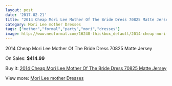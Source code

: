 ```yaml
---
layout: post
date: '2017-02-21'
title: "2014 Cheap Mori Lee Mother Of The Bride Dress 70825 Matte Jersey"
category: Mori Lee mother Dresses
tags: ["mother","formal","party","mori","dresses"]
image: http://www.neoformal.com/16248-thickbox_default/2014-cheap-mori-lee-mother-of-the-bride-dress-70825-matte-jersey.jpg
---
```

2014 Cheap Mori Lee Mother Of The Bride Dress 70825 Matte Jersey

On Sales: **$414.99**
<a href="https://www.neoformal.com/en/mori-lee-mother-dresses-2014/5422-2014-cheap-mori-lee-mother-of-the-bride-dress-70825-matte-jersey.html"><amp-img layout="responsive" width="600" height="600" src="//www.neoformal.com/16248-thickbox_default/2014-cheap-mori-lee-mother-of-the-bride-dress-70825-matte-jersey.jpg" alt="2014 Cheap Mori Lee Mother Of The Bride Dress 70825 Matte Jersey 0" /></a>
<a href="https://www.neoformal.com/en/mori-lee-mother-dresses-2014/5422-2014-cheap-mori-lee-mother-of-the-bride-dress-70825-matte-jersey.html"><amp-img layout="responsive" width="600" height="600" src="//www.neoformal.com/16249-thickbox_default/2014-cheap-mori-lee-mother-of-the-bride-dress-70825-matte-jersey.jpg" alt="2014 Cheap Mori Lee Mother Of The Bride Dress 70825 Matte Jersey 1" /></a>
<a href="https://www.neoformal.com/en/mori-lee-mother-dresses-2014/5422-2014-cheap-mori-lee-mother-of-the-bride-dress-70825-matte-jersey.html"><amp-img layout="responsive" width="600" height="600" src="//www.neoformal.com/16250-thickbox_default/2014-cheap-mori-lee-mother-of-the-bride-dress-70825-matte-jersey.jpg" alt="2014 Cheap Mori Lee Mother Of The Bride Dress 70825 Matte Jersey 2" /></a>

Buy it: [2014 Cheap Mori Lee Mother Of The Bride Dress 70825 Matte Jersey](https://www.neoformal.com/en/mori-lee-mother-dresses-2014/5422-2014-cheap-mori-lee-mother-of-the-bride-dress-70825-matte-jersey.html "2014 Cheap Mori Lee Mother Of The Bride Dress 70825 Matte Jersey")

View more: [Mori Lee mother Dresses](https://www.neoformal.com/en/64-mori-lee-mother-dresses-2014 "Mori Lee mother Dresses")